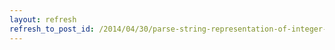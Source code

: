 ```yaml
---
layout: refresh
refresh_to_post_id: /2014/04/30/parse-string-representation-of-integer-in-haskell
---
```

